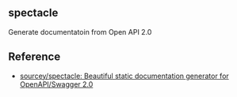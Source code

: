 ## spectacle
Generate documentatoin from Open API 2.0

## Reference
- [sourcey/spectacle: Beautiful static documentation generator for OpenAPI/Swagger 2\.0](https://github.com/sourcey/spectacle)
